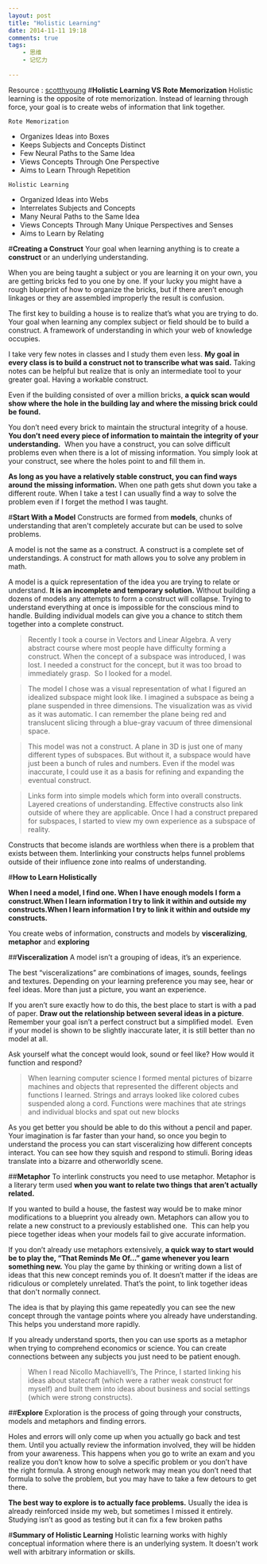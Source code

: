 ```yaml
---
layout: post
title: "Holistic Learning"
date: 2014-11-11 19:18
comments: true
tags: 
	- 思维
	- 记忆力
    
---
```

Resource : [scotthyoung](http://www.scotthyoung.com/blog/Programs/HolisticLearningEBook.pdf)
#**Holistic Learning VS Rote Memorization**
Holistic learning is the opposite of rote memorization.  Instead of learning through force, your goal is to create webs of information that link together.
<!--more-->
`Rote Memorization`

- Organizes Ideas into Boxes
- Keeps Subjects and Concepts Distinct
- Few Neural Paths to the Same Idea
- Views Concepts Through One Perspective
- Aims to Learn Through Repetition

`Holistic Learning`

- Organized Ideas into Webs
- Interrelates Subjects and Concepts
- Many Neural Paths to the Same Idea
- Views Concepts Through Many Unique Perspectives and Senses
- Aims to Learn by Relating


#**Creating a Construct**
Your goal when learning anything is to create a **construct** or an underlying understanding.

When you are being taught a subject or you are learning it on your own, you are getting bricks fed to you one by one.  If your lucky you might have a rough blueprint of how to organize the bricks, but if there aren’t enough linkages or they are assembled improperly the result is confusion.

The first key to building a house is to realize that’s what you are trying to do.  Your goal when learning any complex subject or field should be to build a construct.  A framework of understanding in which your web of knowledge occupies.  

I take very few notes in classes and I study them even less.  **My goal in every class is to build a construct not to transcribe what was said.**  Taking notes can be helpful but realize that is only an intermediate tool to your greater goal.  Having a workable construct.

Even if the building consisted of over a million bricks, **a quick scan would show where the hole in the building lay and where the missing brick could be found.**

You don’t need every brick to maintain the structural integrity of a house.  **You don’t need every piece of information to maintain the integrity of your understanding.**  When you have a construct, you can solve difficult problems even when there is a lot of missing information.  You simply look at your construct, see where the holes point to and fill them in.

**As long as you have a relatively stable construct, you can find ways around the missing information.** When one path gets shut down you take a different route.  When I take a test I can usually find a way to solve the problem even if I forget the method I was taught.

#**Start With a Model**
Constructs are formed from **models**, chunks of understanding that aren't completely 
accurate but can be used to solve problems.

A model is not the same as a construct. A construct is a complete set of understandings. A construct for math allows you to solve any problem in math.

A model is a quick representation of the idea you are trying to relate or understand.  **It is an incomplete and temporary solution.**  Without building a dozens of models any attempts to form a construct will collapse.  Trying to understand everything at once is impossible for the conscious mind to handle. Building individual models can give you a chance to stitch them together into a complete construct.

> Recently I took a course in Vectors and Linear Algebra.  A very abstract course where most people have difficulty forming a construct.  When the concept of a subspace was introduced, I was lost.  I needed a construct for the concept, but it was too broad to immediately grasp.  So I looked for a model.

> The model I chose was a visual representation of what I figured an idealized subspace might look like.  I imagined a subspace as being a plane suspended in three dimensions.  The visualization was as vivid as  it was automatic.  I can remember the plane being red and translucent slicing through a blue-gray vacuum of three dimensional space.

> This model was not a construct.  A plane in 3D is just one of many different types of subspaces.  But without it, a subspace would have just been a bunch of rules and numbers.  Even if the model was inaccurate, I could use it as a basis for refining and expanding the eventual construct.

> Links form into simple models which form into overall constructs.  Layered creations of understanding.  Effective constructs also link outside of where they are applicable.  Once I had a construct prepared for subspaces, I started to view my own experience as a subspace of reality. 

Constructs that become islands are worthless when there is a problem that exists between them.  Interlinking your constructs helps funnel problems outside of their influence zone into realms of understanding.  

#**How to Learn Holistically**

**When I need a model, I find one.  When I have enough models I form a construct.When I learn information I try to link it within and outside my constructs.When I learn information I try to link it within and outside my constructs.**

You create webs of information, constructs and models by **visceralizing**, **metaphor** and **exploring**

##**Visceralization**
A model isn’t a grouping of ideas, it’s an experience.

The best “visceralizations” are combinations of images, sounds, feelings and textures.  Depending on your learning preference you may see, hear or feel ideas.  More than just a picture, you want an experience.

If you aren’t sure exactly how to do this, the best place to start is with a pad of paper.  **Draw out the relationship between several ideas in a picture**.  Remember your goal isn’t a perfect construct but a simplified model.  Even if your model is shown to be slightly inaccurate later, it is still better than no model at all.

Ask yourself what the concept would look, sound or feel like?  How would it function and respond?  
> When learning computer science I formed mental pictures of bizarre machines and objects that represented the different objects and functions I learned.  Strings and arrays looked like colored cubes suspended along a cord.  Functions were machines that ate strings and individual blocks and spat out new blocks

As you get better you should be able to do this without a pencil and paper.  Your imagination is far faster than your hand, so once you begin to understand the process you can start visceralizing how different concepts interact.  You can see how they squish and respond to stimuli.  Boring ideas translate into a bizarre and otherworldly scene.

##**Metaphor**
To interlink constructs you need to use metaphor.
Metaphor is a literary term used **when you want to relate two things that aren’t actually related.**

If you wanted to build a house, the fastest way would be to make minor modifications to a blueprint you already own.  Metaphors can allow you to relate a new construct to a previously established one.  This can help you piece together ideas when your models fail to give accurate information.

If you don’t already use metaphors extensively, **a quick way to start would be to play the, “That Reminds Me Of...” game whenever you learn something new.**  You play the game by thinking or writing down a list of ideas that this new concept reminds you of.  It doesn’t matter if the ideas are ridiculous or completely unrelated.  That’s the point, to link together ideas that don't normally connect.

The idea is that by playing this game repeatedly you can see the new concept through the vantage points where you already have understanding.  This helps you understand more rapidly.

If you already understand sports, then you can use sports as a metaphor when trying to comprehend economics or science.  You can create connections between any subjects you just need to be patient enough.

> When I read Nicollo Machiavelli’s, The Prince, I started linking his ideas about statecraft (which were a rather weak construct for myself) and built them into ideas about business and social settings (which were strong constructs).

##**Explore**
Exploration is the process of going through your constructs, models and metaphors and finding errors. 

Holes and errors will only come up when you actually go back and test them. Until you  actually review the information involved, they will be hidden from your awareness.  This happens when you go to write an exam and you realize you don’t know how to solve a specific problem or you don’t have the right formula.  A strong enough network may mean you don’t need that formula to solve the problem, but you may have to take a few detours to get there.

**The best way to explore is to actually face problems.**
Usually the idea is already reinforced inside my web, but sometimes I missed it entirely.  Studying isn’t as good as testing but it can fix a few broken paths

#**Summary of Holistic Learning**
Holistic learning works with highly conceptual information where there is an underlying system.  It doesn't work well with arbitrary information or skills.